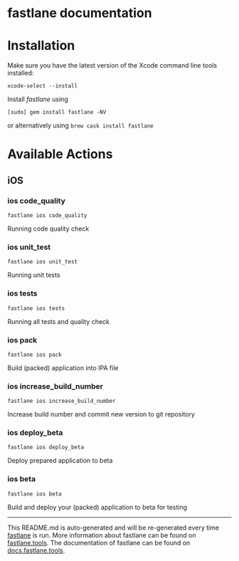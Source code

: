 fastlane documentation
================
# Installation

Make sure you have the latest version of the Xcode command line tools installed:

```
xcode-select --install
```

Install _fastlane_ using
```
[sudo] gem install fastlane -NV
```
or alternatively using `brew cask install fastlane`

# Available Actions
## iOS
### ios code_quality
```
fastlane ios code_quality
```
Running code quality check
### ios unit_test
```
fastlane ios unit_test
```
Running unit tests
### ios tests
```
fastlane ios tests
```
Running all tests and quality check
### ios pack
```
fastlane ios pack
```
Build (packed) application into IPA file
### ios increase_build_number
```
fastlane ios increase_build_number
```
Increase build number and commit new version to git repository
### ios deploy_beta
```
fastlane ios deploy_beta
```
Deploy prepared application to beta
### ios beta
```
fastlane ios beta
```
Build and deploy your (packed) application to beta for testing

----

This README.md is auto-generated and will be re-generated every time [fastlane](https://fastlane.tools) is run.
More information about fastlane can be found on [fastlane.tools](https://fastlane.tools).
The documentation of fastlane can be found on [docs.fastlane.tools](https://docs.fastlane.tools).
